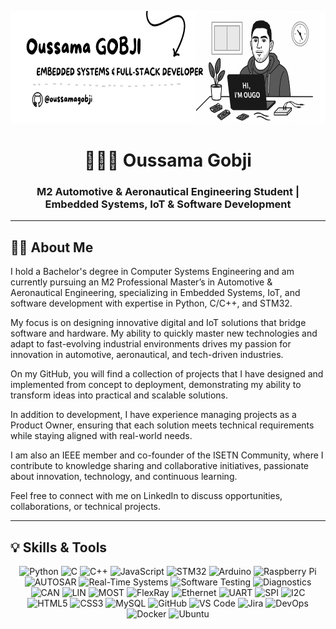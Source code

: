 <p align="center">
  <img src="ougogithub.png" alt="Header" height="180"/>
</p>

<h1 align="center">🧑🏻‍💻 Oussama Gobji</h1>
<h3 align="center">M2 Automotive & Aeronautical Engineering Student | Embedded Systems, IoT & Software Development</h3>

---

## 👨‍💻 About Me

I hold a Bachelor's degree in Computer Systems Engineering and am currently pursuing an M2 Professional Master’s in Automotive & Aeronautical Engineering, specializing in Embedded Systems, IoT, and software development with expertise in Python, C/C++, and STM32.  

My focus is on designing innovative digital and IoT solutions that bridge software and hardware. My ability to quickly master new technologies and adapt to fast-evolving industrial environments drives my passion for innovation in automotive, aeronautical, and tech-driven industries.

On my GitHub, you will find a collection of projects that I have designed and implemented from concept to deployment, demonstrating my ability to transform ideas into practical and scalable solutions.

In addition to development, I have experience managing projects as a Product Owner, ensuring that each solution meets technical requirements while staying aligned with real-world needs.

I am also an IEEE member and co-founder of the ISETN Community, where I contribute to knowledge sharing and collaborative initiatives, passionate about innovation, technology, and continuous learning.

Feel free to connect with me on LinkedIn to discuss opportunities, collaborations, or technical projects.

---

## 💡 Skills & Tools

<p align="center">
  <!-- Programming Languages -->
  <img src="https://img.shields.io/badge/Python-3776AB?logo=python&logoColor=white" alt="Python"/>
  <img src="https://img.shields.io/badge/C-00599C?logo=c&logoColor=white" alt="C"/>
  <img src="https://img.shields.io/badge/C++-00599C?logo=c%2B%2B&logoColor=white" alt="C++"/>
  <img src="https://img.shields.io/badge/JavaScript-F7DF1E?logo=javascript&logoColor=black" alt="JavaScript"/>
  
  <!-- Embedded & IoT -->
  <img src="https://img.shields.io/badge/STM32-0080FF?logo=stmicroelectronics&logoColor=white" alt="STM32"/>
  <img src="https://img.shields.io/badge/Arduino-00979D?logo=arduino&logoColor=white" alt="Arduino"/>
  <img src="https://img.shields.io/badge/Raspberry%20Pi-A22846?logo=raspberrypi&logoColor=white" alt="Raspberry Pi"/>
  
  <!-- Automotive & Aeronautical Skills -->
  <img src="https://img.shields.io/badge/AUTOSAR-FF6F00?logoColor=white" alt="AUTOSAR"/>
  <img src="https://img.shields.io/badge/Real--Time%20Systems-000000?logoColor=white" alt="Real-Time Systems"/>
  <img src="https://img.shields.io/badge/Software%20Testing-1F77B4?logoColor=white" alt="Software Testing"/>
  <img src="https://img.shields.io/badge/Diagnostics-6610f2?logoColor=white" alt="Diagnostics"/>
  
  <!-- Communication Protocols -->
  <img src="https://img.shields.io/badge/CAN-000000?logoColor=white" alt="CAN"/>
  <img src="https://img.shields.io/badge/LIN-000000?logoColor=white" alt="LIN"/>
  <img src="https://img.shields.io/badge/MOST-000000?logoColor=white" alt="MOST"/>
  <img src="https://img.shields.io/badge/FlexRay-000000?logoColor=white" alt="FlexRay"/>
  <img src="https://img.shields.io/badge/Ethernet-0077C8?logo=ethernet&logoColor=white" alt="Ethernet"/>
  <img src="https://img.shields.io/badge/UART-000000?logoColor=white" alt="UART"/>
  <img src="https://img.shields.io/badge/SPI-000000?logoColor=white" alt="SPI"/>
  <img src="https://img.shields.io/badge/I2C-000000?logoColor=white" alt="I2C"/>
  
  <!-- Web & Tools -->
  <img src="https://img.shields.io/badge/HTML5-E34F26?logo=html5&logoColor=white" alt="HTML5"/>
  <img src="https://img.shields.io/badge/CSS3-1572B6?logo=css3&logoColor=white" alt="CSS3"/>
  <img src="https://img.shields.io/badge/MySQL-4479A1?logo=mysql&logoColor=white" alt="MySQL"/>
  <img src="https://img.shields.io/badge/GitHub-181717?logo=github&logoColor=white" alt="GitHub"/>
  <img src="https://img.shields.io/badge/VS%20Code-007ACC?logo=visualstudiocode&logoColor=white" alt="VS Code"/>
  <img src="https://img.shields.io/badge/Jira-0052CC?logo=jira&logoColor=white" alt="Jira"/>
  <img src="https://img.shields.io/badge/DevOps-2496ED?logo=docker&logoColor=white" alt="DevOps"/>
  <img src="https://img.shields.io/badge/Docker-2496ED?logo=docker&logoColor=white" alt="Docker"/>
  <img src="https://img.shields.io/badge/Ubuntu-E95420?logo=ubuntu&logoColor=white" alt="Ubuntu"/>
</p>
